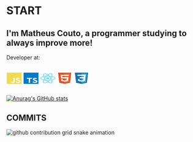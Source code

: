 # START

## I'm Matheus Couto, a programmer studying to always improve more!

Developer at:

<div style="display: inline_block"><br>
  <img align="center" alt="Rafa-Js" height="30" width="40" src="https://raw.githubusercontent.com/devicons/devicon/master/icons/javascript/javascript-plain.svg">
  <img align="center" alt="Rafa-Ts" height="30" width="40" src="https://raw.githubusercontent.com/devicons/devicon/master/icons/typescript/typescript-plain.svg">
  <img align="center" alt="Rafa-React" height="30" width="40" src="https://raw.githubusercontent.com/devicons/devicon/master/icons/react/react-original.svg">
  <img align="center" alt="Rafa-HTML" height="30" width="40" src="https://raw.githubusercontent.com/devicons/devicon/master/icons/html5/html5-original.svg">
  <img align="center" alt="Rafa-CSS" height="30" width="40" src="https://raw.githubusercontent.com/devicons/devicon/master/icons/css3/css3-original.svg">
</div>

 ##

[![Anurag's GitHub stats](https://github-readme-stats.vercel.app/api?username=vmatheuscouto)](https://github.com/anuraghazra/github-readme-stats)

 ## COMMITS

<picture>
  <source media="(prefers-color-scheme: dark)" srcset="https://raw.githubusercontent.com/vmatheuscouto/vmatheuscouto/output/github-contribution-grid-snake-dark.svg">
  <source media="(prefers-color-scheme: light)" srcset="https://raw.githubusercontent.com/vmatheuscouto/vmatheuscouto/output/github-contribution-grid-snake.svg">
  <img alt="github contribution grid snake animation" src="https://raw.githubusercontent.com/vmatheuscouto/vmatheuscouto/output/github-contribution-grid-snake.svg">
</picture>
